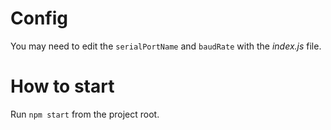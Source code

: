 

# Config

You may need to edit the `serialPortName` and `baudRate` with the _index.js_ file.

# How to start

Run `npm start` from the project root.
